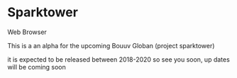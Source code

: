 # Sparktower
Web Browser

This is a an alpha for the upcoming Bouuv Globan (project sparktower)

it is expected to be released between 2018-2020 so see you soon, up dates will be coming soon
